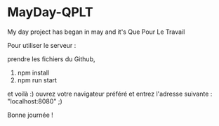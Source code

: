 # MayDay-QPLT
My day project has began in may and it's Que Pour Le Travail

Pour utiliser le serveur : 

prendre les fichiers du Github,

1) npm install
2) npm run start

et voilà :) ouvrez votre navigateur préféré et entrez l'adresse suivante : "localhost:8080" ;)

Bonne journée !
